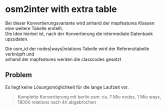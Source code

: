 # osm2inter with extra table
Bei dieser Konvertierungsvariante wird anhand der mapfeatures Klassen eine weitere Tabelle erstellt.<br>
Die Idee hierbei ist, nach der Konvertierung die intermediate Datenbank upzudaten.

Die osm_id der nodes|ways|relations Tabelle wird der Referenztabelle verknüpft und <br>
anhand der mapfeatures werden die classcodes gesetzt

## Problem
Es liegt keine Lösungsmöglichkeit für die lange Laufzeit vor.

> Komplette Konvertierung mit berlin.osm: ca. 7 Mio nodes, 1 Mio ways, 18000 relations nach 4h  abgebrochen